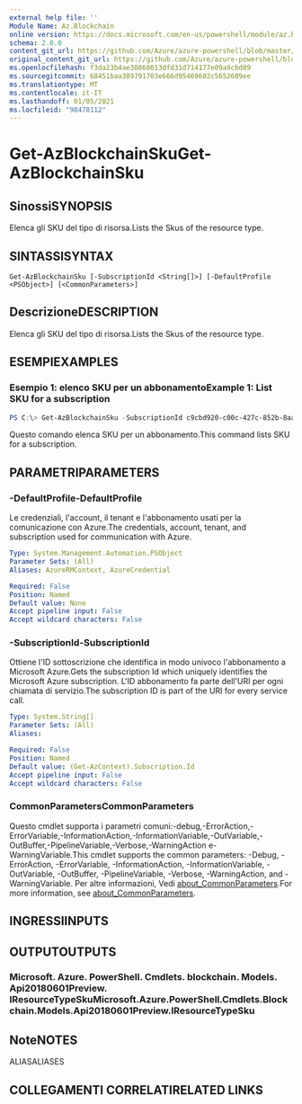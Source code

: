 ```yaml
---
external help file: ''
Module Name: Az.Blockchain
online version: https://docs.microsoft.com/en-us/powershell/module/az.blockchain/get-azblockchainsku
schema: 2.0.0
content_git_url: https://github.com/Azure/azure-powershell/blob/master/src/Blockchain/help/Get-AzBlockchainSku.md
original_content_git_url: https://github.com/Azure/azure-powershell/blob/master/src/Blockchain/help/Get-AzBlockchainSku.md
ms.openlocfilehash: f3da23b4ae30860013dfd31d714177e09a9cbd89
ms.sourcegitcommit: 68451baa389791703e666d95469602c5652609ee
ms.translationtype: MT
ms.contentlocale: it-IT
ms.lasthandoff: 01/05/2021
ms.locfileid: "98478112"
---
```

# <span data-ttu-id="63db7-101">Get-AzBlockchainSku</span><span class="sxs-lookup"><span data-stu-id="63db7-101">Get-AzBlockchainSku</span></span>

## <span data-ttu-id="63db7-102">Sinossi</span><span class="sxs-lookup"><span data-stu-id="63db7-102">SYNOPSIS</span></span>
<span data-ttu-id="63db7-103">Elenca gli SKU del tipo di risorsa.</span><span class="sxs-lookup"><span data-stu-id="63db7-103">Lists the Skus of the resource type.</span></span>

## <span data-ttu-id="63db7-104">SINTASSI</span><span class="sxs-lookup"><span data-stu-id="63db7-104">SYNTAX</span></span>

```
Get-AzBlockchainSku [-SubscriptionId <String[]>] [-DefaultProfile <PSObject>] [<CommonParameters>]
```

## <span data-ttu-id="63db7-105">Descrizione</span><span class="sxs-lookup"><span data-stu-id="63db7-105">DESCRIPTION</span></span>
<span data-ttu-id="63db7-106">Elenca gli SKU del tipo di risorsa.</span><span class="sxs-lookup"><span data-stu-id="63db7-106">Lists the Skus of the resource type.</span></span>

## <span data-ttu-id="63db7-107">ESEMPI</span><span class="sxs-lookup"><span data-stu-id="63db7-107">EXAMPLES</span></span>

### <span data-ttu-id="63db7-108">Esempio 1: elenco SKU per un abbonamento</span><span class="sxs-lookup"><span data-stu-id="63db7-108">Example 1: List SKU for a subscription</span></span>
```powershell
PS C:\> Get-AzBlockchainSku -SubscriptionId c9cbd920-c00c-427c-852b-8aaf38badaeb

```

<span data-ttu-id="63db7-109">Questo comando elenca SKU per un abbonamento.</span><span class="sxs-lookup"><span data-stu-id="63db7-109">This command lists SKU for a subscription.</span></span>

## <span data-ttu-id="63db7-110">PARAMETRI</span><span class="sxs-lookup"><span data-stu-id="63db7-110">PARAMETERS</span></span>

### <span data-ttu-id="63db7-111">-DefaultProfile</span><span class="sxs-lookup"><span data-stu-id="63db7-111">-DefaultProfile</span></span>
<span data-ttu-id="63db7-112">Le credenziali, l'account, il tenant e l'abbonamento usati per la comunicazione con Azure.</span><span class="sxs-lookup"><span data-stu-id="63db7-112">The credentials, account, tenant, and subscription used for communication with Azure.</span></span>

```yaml
Type: System.Management.Automation.PSObject
Parameter Sets: (All)
Aliases: AzureRMContext, AzureCredential

Required: False
Position: Named
Default value: None
Accept pipeline input: False
Accept wildcard characters: False
```

### <span data-ttu-id="63db7-113">-SubscriptionId</span><span class="sxs-lookup"><span data-stu-id="63db7-113">-SubscriptionId</span></span>
<span data-ttu-id="63db7-114">Ottiene l'ID sottoscrizione che identifica in modo univoco l'abbonamento a Microsoft Azure.</span><span class="sxs-lookup"><span data-stu-id="63db7-114">Gets the subscription Id which uniquely identifies the Microsoft Azure subscription.</span></span>
<span data-ttu-id="63db7-115">L'ID abbonamento fa parte dell'URI per ogni chiamata di servizio.</span><span class="sxs-lookup"><span data-stu-id="63db7-115">The subscription ID is part of the URI for every service call.</span></span>

```yaml
Type: System.String[]
Parameter Sets: (All)
Aliases:

Required: False
Position: Named
Default value: (Get-AzContext).Subscription.Id
Accept pipeline input: False
Accept wildcard characters: False
```

### <span data-ttu-id="63db7-116">CommonParameters</span><span class="sxs-lookup"><span data-stu-id="63db7-116">CommonParameters</span></span>
<span data-ttu-id="63db7-117">Questo cmdlet supporta i parametri comuni:-debug,-ErrorAction,-ErrorVariable,-InformationAction,-InformationVariable,-OutVariable,-OutBuffer,-PipelineVariable,-Verbose,-WarningAction e-WarningVariable.</span><span class="sxs-lookup"><span data-stu-id="63db7-117">This cmdlet supports the common parameters: -Debug, -ErrorAction, -ErrorVariable, -InformationAction, -InformationVariable, -OutVariable, -OutBuffer, -PipelineVariable, -Verbose, -WarningAction, and -WarningVariable.</span></span> <span data-ttu-id="63db7-118">Per altre informazioni, Vedi [about_CommonParameters](http://go.microsoft.com/fwlink/?LinkID=113216).</span><span class="sxs-lookup"><span data-stu-id="63db7-118">For more information, see [about_CommonParameters](http://go.microsoft.com/fwlink/?LinkID=113216).</span></span>

## <span data-ttu-id="63db7-119">INGRESSI</span><span class="sxs-lookup"><span data-stu-id="63db7-119">INPUTS</span></span>

## <span data-ttu-id="63db7-120">OUTPUT</span><span class="sxs-lookup"><span data-stu-id="63db7-120">OUTPUTS</span></span>

### <span data-ttu-id="63db7-121">Microsoft. Azure. PowerShell. Cmdlets. blockchain. Models. Api20180601Preview. IResourceTypeSku</span><span class="sxs-lookup"><span data-stu-id="63db7-121">Microsoft.Azure.PowerShell.Cmdlets.Blockchain.Models.Api20180601Preview.IResourceTypeSku</span></span>

## <span data-ttu-id="63db7-122">Note</span><span class="sxs-lookup"><span data-stu-id="63db7-122">NOTES</span></span>

<span data-ttu-id="63db7-123">ALIAS</span><span class="sxs-lookup"><span data-stu-id="63db7-123">ALIASES</span></span>

## <span data-ttu-id="63db7-124">COLLEGAMENTI CORRELATI</span><span class="sxs-lookup"><span data-stu-id="63db7-124">RELATED LINKS</span></span>

